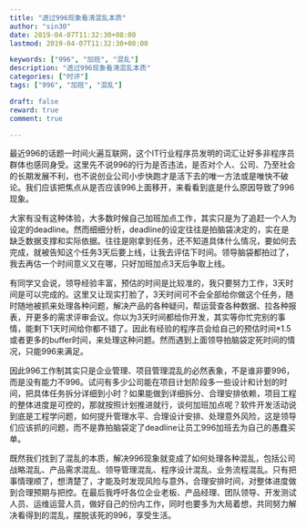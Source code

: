 ```yaml
---
title: "透过996现象看清混乱本质"
author: "sin30"
date: 2019-04-07T11:32:30+08:00
lastmod: 2019-04-07T11:32:30+08:00

keywords: ["996", "加班", "混乱"]
description: "透过996现象看清混乱本质"
categories: ["时评"]
tags: ["996", "加班", "混乱"]

draft: false
reward: true
comment: true

---
```

最近996的话题一时间火遍互联网，这个IT行业程序员发明的词汇让好多非程序员群体也感同身受。这里先不说996的行为是否违法，是否对个人、公司、乃至社会的长期发展不利，也不说创业公司小步快跑才是活下去的唯一方法或是唯快不破论。我们应该把焦点从是否应该996上面移开，来看看到底是什么原因导致了996现象。
<!--more-->
大家有没有这种体验，大多数时候自己加班加点工作，其实只是为了追赶一个人为设定的deadline。然而细细分析，deadline的设定往往是拍脑袋决定的，实在是缺乏数据支撑和实际依据。往往是刚拿到任务，还不知道具体什么情况，要如何去完成，就被告知这个任务3天后要上线，让我去评估下时间。领导脑袋都拍过了，我去再估一个时间意义又在哪，只好加班加点3天后争取上线。

有同学又会说，领导经验丰富，预估的时间是比较准的，我只要努力工作，3天时间是可以完成的。这里又让现实打脸了，3天时间可不会全部给你做这个任务，随时随地被抓来处理各种问题，解决产品的各种疑问，帮运营查各种数据、拉各种报表，开更多的需求评审会议。你以为3天时间都给你开发，其实等你忙完别的事情，能剩下1天时间给你都不错了。因此有经验的程序员会给自己的预估时间*1.5或者更多的buffer时间，来处理这种问题。然而遇到上面领导拍脑袋定死时间的情况，只能996来满足。

因此996工作制其实只是企业管理、项目管理混乱的必然表象，不是谁非要996，而是没有能力不996。试问有多少公司能在项目计划阶段多一些设计和计划的时间，把具体任务拆分详细到小时？如果能做到详细拆分、合理安排依赖，项目工程的整体进度是可控的，那就按照计划推进就行，谈何加班加点呢？软件开发活动说到底是工程学问题，如何提升管理水平、合理设计安排、处理意外风险，这是领导们应该抓的问题，而不是靠拍脑袋定了deadline让员工996加班去为自己的愚蠢买单。

既然我们找到了混乱的本质，解决996现象就变成了如何处理各种混乱，包括公司战略混乱、产品需求混乱、领导管理混乱、程序设计混乱、业务流程混乱。只有把事情理顺了，想清楚了，才能及时发现风险与意外，合理安排时间，对整体进度做到合理预期与把控。在最后我呼吁各位企业老板、产品经理、团队领导、开发测试人员、运维运营人员，做好自己的份内工作，同时也要多为大局着想，共同努力解决看得到的混乱，摆脱该死的996，享受生活。

